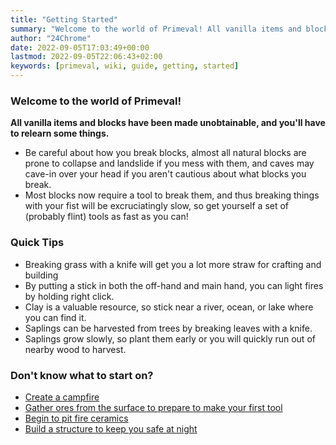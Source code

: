 ```yaml
---
title: "Getting Started"
summary: "Welcome to the world of Primeval! All vanilla items and blocks have been made unobtainable, and you'll have to relearn some things."
author: "24Chrome"
date: 2022-09-05T17:03:49+00:00
lastmod: 2022-09-05T22:06:43+02:00
keywords: [primeval, wiki, guide, getting, started]
---
```


### Welcome to the world of Primeval!

**All vanilla items and blocks have been made unobtainable, and you'll have to relearn some things.**

- Be careful about how you break blocks, almost all natural blocks are prone to collapse and landslide if you mess with them, and caves may cave-in over your head if you aren't cautious about what blocks you break.
- Most blocks now require a tool to break them, and thus breaking things with your fist will be excruciatingly slow, so get yourself a set of (probably flint) tools as fast as you can!


### Quick Tips
- Breaking grass with a knife will get you a lot more straw for crafting and building
- By putting a stick in both the off-hand and main hand, you can light fires by holding right click.
- Clay is a valuable resource, so stick near a river, ocean, or lake where you can find it.
- Saplings can be harvested from trees by breaking leaves with a knife.
- Saplings grow slowly, so plant them early or you will quickly run out of nearby wood to harvest.


### Don't know what to start on?
- [Create a campfire](/wiki/primeval/guides/creating_a_campfire)
- [Gather ores from the surface to prepare to make your first tool](/wiki/primeval/guides/gathering_ore)
- [Begin to pit fire ceramics](/wiki/primeval/guides/pit_firing)
- [Build a structure to keep you safe at night]()
